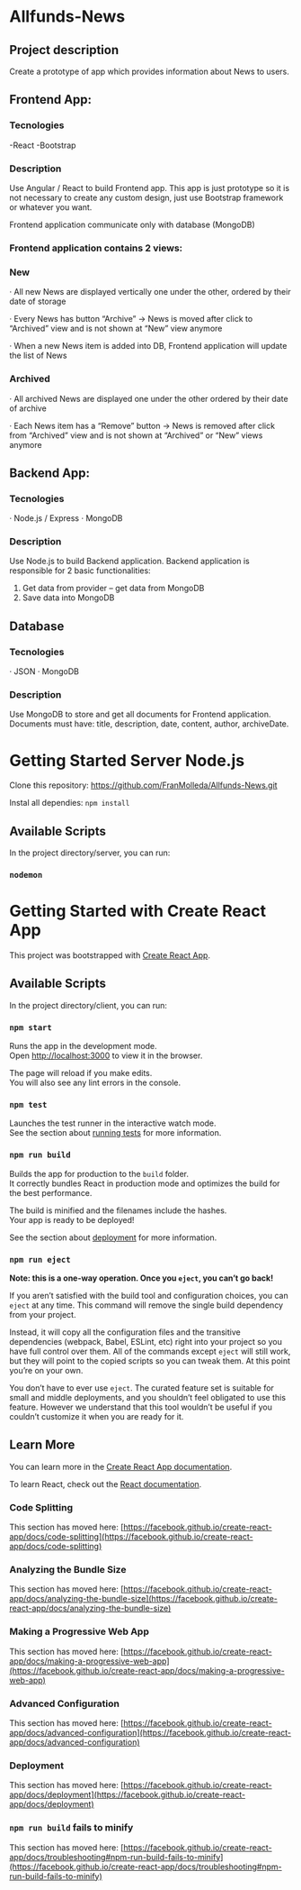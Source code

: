# Allfunds-News

## Project description

Create a prototype of app which provides information about News to users. 

## Frontend App:

### Tecnologies

-React
-Bootstrap

### Description

Use Angular / React to build Frontend app. This app is just prototype so it is not necessary to create any custom design, just use Bootstrap framework or whatever you want.

Frontend application communicate only with database (MongoDB) 

### Frontend application contains 2 views: 

### New 

· All new News are displayed vertically one under the other, ordered by their date of  storage 

· Every News has button “Archive” -> News is moved after click to “Archived” view 
and is not shown at “New” view anymore 

· When a new News item is added into DB, Frontend application will update the list of News

### Archived 

· All archived News are displayed one under the other ordered by their date of  archive 

· Each News item has a “Remove” button → News is removed after click from  “Archived” view and is not shown at “Archived” or “New” views anymore



## Backend App:

### Tecnologies

· Node.js / Express 
· MongoDB 


### Description

Use Node.js to build Backend application. 
Backend application is responsible for 2 basic functionalities: 

1. Get data from provider – get data from MongoDB 
2. Save data into MongoDB 


## Database 

### Tecnologies

· JSON 
· MongoDB 

### Description

Use MongoDB to store and get all documents for Frontend application. Documents must have: title, description, date, content, author, archiveDate.



# Getting Started Server Node.js

Clone this repository: https://github.com/FranMolleda/Allfunds-News.git

Instal all dependies: `npm install` 

## Available Scripts

In the project directory/server, you can run:

### `nodemon`

# Getting Started with Create React App

This project was bootstrapped with [Create React App](https://github.com/facebook/create-react-app).

## Available Scripts

In the project directory/client, you can run:

### `npm start`

Runs the app in the development mode.\
Open [http://localhost:3000](http://localhost:3000) to view it in the browser.

The page will reload if you make edits.\
You will also see any lint errors in the console.

### `npm test`

Launches the test runner in the interactive watch mode.\
See the section about [running tests](https://facebook.github.io/create-react-app/docs/running-tests) for more information.

### `npm run build`

Builds the app for production to the `build` folder.\
It correctly bundles React in production mode and optimizes the build for the best performance.

The build is minified and the filenames include the hashes.\
Your app is ready to be deployed!

See the section about [deployment](https://facebook.github.io/create-react-app/docs/deployment) for more information.

### `npm run eject`

**Note: this is a one-way operation. Once you `eject`, you can’t go back!**

If you aren’t satisfied with the build tool and configuration choices, you can `eject` at any time. This command will remove the single build dependency from your project.

Instead, it will copy all the configuration files and the transitive dependencies (webpack, Babel, ESLint, etc) right into your project so you have full control over them. All of the commands except `eject` will still work, but they will point to the copied scripts so you can tweak them. At this point you’re on your own.

You don’t have to ever use `eject`. The curated feature set is suitable for small and middle deployments, and you shouldn’t feel obligated to use this feature. However we understand that this tool wouldn’t be useful if you couldn’t customize it when you are ready for it.

## Learn More

You can learn more in the [Create React App documentation](https://facebook.github.io/create-react-app/docs/getting-started).

To learn React, check out the [React documentation](https://reactjs.org/).

### Code Splitting

This section has moved here: [https://facebook.github.io/create-react-app/docs/code-splitting](https://facebook.github.io/create-react-app/docs/code-splitting)

### Analyzing the Bundle Size

This section has moved here: [https://facebook.github.io/create-react-app/docs/analyzing-the-bundle-size](https://facebook.github.io/create-react-app/docs/analyzing-the-bundle-size)

### Making a Progressive Web App

This section has moved here: [https://facebook.github.io/create-react-app/docs/making-a-progressive-web-app](https://facebook.github.io/create-react-app/docs/making-a-progressive-web-app)

### Advanced Configuration

This section has moved here: [https://facebook.github.io/create-react-app/docs/advanced-configuration](https://facebook.github.io/create-react-app/docs/advanced-configuration)

### Deployment

This section has moved here: [https://facebook.github.io/create-react-app/docs/deployment](https://facebook.github.io/create-react-app/docs/deployment)

### `npm run build` fails to minify

This section has moved here: [https://facebook.github.io/create-react-app/docs/troubleshooting#npm-run-build-fails-to-minify](https://facebook.github.io/create-react-app/docs/troubleshooting#npm-run-build-fails-to-minify)

